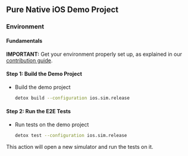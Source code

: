 ## Pure Native iOS Demo Project

### Environment

#### Fundamentals

**IMPORTANT:** Get your environment properly set up, as explained in our [contribution guide](https://wix.github.io/docs/contributing).

#### Step 1: Build the Demo Project

- Build the demo project

  ```sh
  detox build --configuration ios.sim.release
  ```

#### Step 2: Run the E2E Tests

- Run tests on the demo project

  ```sh
  detox test --configuration ios.sim.release
  ```

This action will open a new simulator and run the tests on it.
